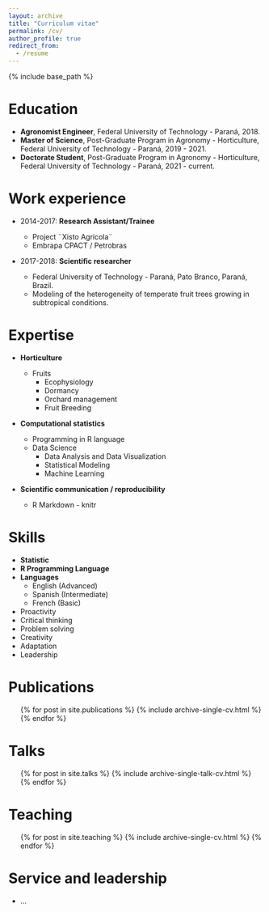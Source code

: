 ```yaml
---
layout: archive
title: "Curriculum vitae"
permalink: /cv/
author_profile: true
redirect_from:
  - /resume
---
```


{% include base_path %}

Education
======
* **Agronomist Engineer**, Federal University of Technology - Paraná, 2018.
* **Master of Science**, Post-Graduate Program in Agronomy - Horticulture, Federal University of Technology - Paraná, 2019 - 2021.
* **Doctorate Student**, Post-Graduate Program in Agronomy - Horticulture, Federal University of Technology - Paraná, 2021 - current.

Work experience
======
* 2014-2017: **Research Assistant/Trainee**
  * Project ¨Xisto Agrícola¨
  * Embrapa CPACT / Petrobras

* 2017-2018: **Scientific researcher**
  * Federal University of Technology - Paraná, Pato Branco, Paraná, Brazil.
  * Modeling of the heterogeneity of temperate fruit trees growing in subtropical conditions.
  
Expertise
======
* **Horticulture**
  * Fruits
    * Ecophysiology
    * Dormancy
    * Orchard management
    * Fruit Breeding
  
* **Computational statistics**
  * Programming in R language
  * Data Science
    * Data Analysis and Data Visualization
    * Statistical Modeling
    * Machine Learning
  
* **Scientific communication / reproducibility**
  * R Markdown - knitr
  
Skills
======
* **Statistic**
* **R Programming Language**
* **Languages**
  * English (Advanced)
  * Spanish (Intermediate)
  * French (Basic)  
* Proactivity
* Critical thinking
* Problem solving
* Creativity
* Adaptation
* Leadership

Publications
======
  <ul>{% for post in site.publications %}
    {% include archive-single-cv.html %}
  {% endfor %}</ul>
  
  
  
  
Talks
======
  <ul>{% for post in site.talks %}
    {% include archive-single-talk-cv.html %}
  {% endfor %}</ul>
  
Teaching
======
  <ul>{% for post in site.teaching %}
    {% include archive-single-cv.html %}
  {% endfor %}</ul>
  
Service and leadership
======
* ...
